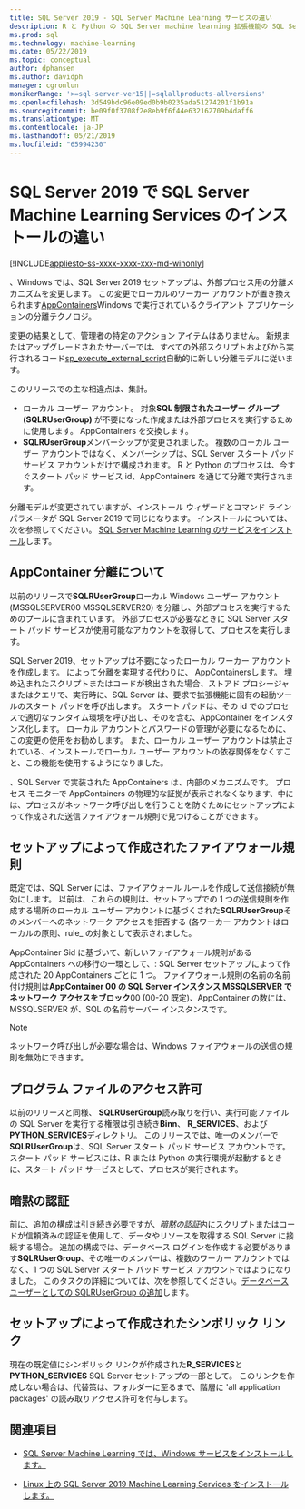 ```yaml
---
title: SQL Server 2019 - SQL Server Machine Learning サービスの違い
description: R と Python の SQL Server machine learning 拡張機能の SQL Server 2019 のプレビュー リリースでは新機能について説明します。
ms.prod: sql
ms.technology: machine-learning
ms.date: 05/22/2019
ms.topic: conceptual
author: dphansen
ms.author: davidph
manager: cgronlun
monikerRange: '>=sql-server-ver15||=sqlallproducts-allversions'
ms.openlocfilehash: 3d549bdc96e09ed0b9b0235ada51274201f1b91a
ms.sourcegitcommit: be09f0f3708f2e8eb9f6f44e632162709b4daff6
ms.translationtype: MT
ms.contentlocale: ja-JP
ms.lasthandoff: 05/21/2019
ms.locfileid: "65994230"
---
```

# <a name="differences-in-sql-server-machine-learning-services-installation-in-sql-server-2019"></a>SQL Server 2019 で SQL Server Machine Learning Services のインストールの違い  
[!INCLUDE[appliesto-ss-xxxx-xxxx-xxx-md-winonly](../../includes/appliesto-ss-xxxx-xxxx-xxx-md-winonly.md)]

、Windows では、SQL Server 2019 セットアップは、外部プロセス用の分離メカニズムを変更します。 この変更でローカルのワーカー アカウントが置き換えられます[AppContainers](https://docs.microsoft.com/windows/desktop/secauthz/appcontainer-isolation)Windows で実行されているクライアント アプリケーションの分離テクノロジ。 

変更の結果として、管理者の特定のアクション アイテムはありません。 新規またはアップグレードされたサーバーでは、すべての外部スクリプトおよびから実行されるコード[sp_execute_external_script](../../relational-databases/system-stored-procedures/sp-execute-external-script-transact-sql.md)自動的に新しい分離モデルに従います。 

このリリースでの主な相違点は、集計。

+ ローカル ユーザー アカウント。 対象**SQL 制限されたユーザー グループ (SQLRUserGroup)** が不要になった作成または外部プロセスを実行するために使用します。 AppContainers を交換します。
+ **SQLRUserGroup**メンバーシップが変更されました。 複数のローカル ユーザー アカウントではなく、メンバーシップは、SQL Server スタート パッド サービス アカウントだけで構成されます。 R と Python のプロセスは、今すぐスタート パッド サービス id、AppContainers を通じて分離で実行されます。

分離モデルが変更されていますが、インストール ウィザードとコマンド ライン パラメータが SQL Server 2019 で同じになります。 インストールについては、次を参照してください。 [SQL Server Machine Learning のサービスをインストール](sql-machine-learning-services-windows-install.md)します。

## <a name="about-appcontainer-isolation"></a>AppContainer 分離について

以前のリリースで**SQLRUserGroup**ローカル Windows ユーザー アカウント (MSSQLSERVER00 MSSQLSERVER20) を分離し、外部プロセスを実行するためのプールに含まれています。 外部プロセスが必要なときに SQL Server スタート パッド サービスが使用可能なアカウントを取得して、プロセスを実行します。 

SQL Server 2019、セットアップは不要になったローカル ワーカー アカウントを作成します。 によって分離を実現する代わりに、 [AppContainers](https://docs.microsoft.com/windows/desktop/secauthz/appcontainer-isolation)します。 埋め込まれたスクリプトまたはコードが検出された場合、ストアド プロシージャまたはクエリで、実行時に、SQL Server は、要求で拡張機能に固有の起動ツールのスタート パッドを呼び出します。 スタート パッドは、その id でのプロセスで適切なランタイム環境を呼び出し、そのを含む、AppContainer をインスタンス化します。 ローカル アカウントとパスワードの管理が必要になるために、この変更の使用をお勧めします。 また、ローカル ユーザー アカウントは禁止されている、インストールでローカル ユーザー アカウントの依存関係をなくすこと、この機能を使用するようになりました。

、SQL Server で実装された AppContainers は、内部のメカニズムです。 プロセス モニターで AppContainers の物理的な証拠が表示されなくなります、中には、プロセスがネットワーク呼び出しを行うことを防ぐためにセットアップによって作成された送信ファイアウォール規則で見つけることができます。

## <a name="firewall-rules-created-by-setup"></a>セットアップによって作成されたファイアウォール規則

既定では、SQL Server には、ファイアウォール ルールを作成して送信接続が無効にします。 以前は、これらの規則は、セットアップでの 1 つの送信規則を作成する場所のローカル ユーザー アカウントに基づくされた**SQLRUserGroup**そのメンバーへのネットワーク アクセスを拒否する (各ワーカー アカウントはローカルの原則、rule_ の対象として表示されました。 

AppContainer Sid に基づいて、新しいファイアウォール規則がある AppContainers への移行の一環として、: SQL Server セットアップによって作成された 20 AppContainers ごとに 1 つ。 ファイアウォール規則の名前の名前付け規則は**AppContainer 00 の SQL Server インスタンス MSSQLSERVER でネットワーク アクセスをブロック**00 (00-20 既定)、AppContainer の数には、MSSQLSERVER が、SQL の名前サーバー インスタンスです。 

> [!Note]
> ネットワーク呼び出しが必要な場合は、Windows ファイアウォールの送信の規則を無効にできます。

## <a name="program-file-permissions"></a>プログラム ファイルのアクセス許可

以前のリリースと同様、 **SQLRUserGroup**読み取りを行い、実行可能ファイルの SQL Server を実行する権限は引き続き**Binn**、 **R_SERVICES**、および**PYTHON_SERVICES**ディレクトリ。 このリリースでは、唯一のメンバーで**SQLRUserGroup**は、SQL Server スタート パッド サービス アカウントです。  スタート パッド サービスには、R または Python の実行環境が起動するときに、スタート パッド サービスとして、プロセスが実行されます。

## <a name="implied-authentication"></a>暗黙の認証

前に、追加の構成は引き続き必要ですが、*暗黙の認証*内にスクリプトまたはコードが信頼済みの認証を使用して、データやリソースを取得する SQL Server に接続する場合。 追加の構成では、データベース ログインを作成する必要があります**SQLRUserGroup**、その唯一のメンバーは、複数のワーカー アカウントではなく、1 つの SQL Server スタート パッド サービス アカウントではようになりました。 このタスクの詳細については、次を参照してください。[データベース ユーザーとしての SQLRUserGroup の追加](../security/add-sqlrusergroup-to-database.md)します。


## <a name="symbolic-link-created-by-setup"></a>セットアップによって作成されたシンボリック リンク

現在の既定値にシンボリック リンクが作成された**R_SERVICES**と**PYTHON_SERVICES** SQL Server セットアップの一部として。 このリンクを作成しない場合は、代替策は、フォルダーに至るまで、階層に 'all application packages' の読み取りアクセス許可を付与します。


## <a name="see-also"></a>関連項目

+ [SQL Server Machine Learning では、Windows サービスをインストールします。](sql-machine-learning-services-windows-install.md)

+ [Linux 上の SQL Server 2019 Machine Learning Services をインストールします。](../../linux/sql-server-linux-setup-machine-learning.md)
